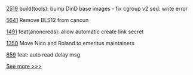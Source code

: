 
[2519](https://github.com/hyperledger/cacti/pull/2519) build(tools): bump DinD base images - fix cgroup v2 sed: write error

[5641](https://github.com/hyperledger/besu/pull/5641) Remove BLS12 from cancun

[1491](https://github.com/hyperledger/aries-framework-javascript/pull/1491) feat(anoncreds): allow automatic create link secret

[1350](https://github.com/hyperledger/besu-docs/pull/1350) Move Nico and Roland to emeritus maintainers

[859](https://github.com/hyperledger/aries-mobile-agent-react-native/pull/859) feat: auto read delay msg


[See more >>>](https://start-here.hyperledger.org/pull-requests)
